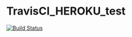 # TravisCI_HEROKU_test
[![Build Status](https://travis-ci.com/00757001/TravisCI_HEROKU_test.svg?branch=main)](https://travis-ci.com/00757001/TravisCI_HEROKU_test)
